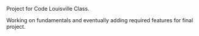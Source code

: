 Project for Code Louisville Class.

Working on fundamentals and eventually adding required features for final project.
